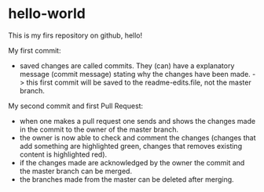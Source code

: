 # hello-world
This is my firs repository on github, hello!

My first commit:
- saved changes are called commits. They (can) have a explanatory message (commit message) stating why the changes have been made.
  -> this first commit will be saved to the readme-edits.file, not the master branch. 

My second commit and first Pull Request:
- when one makes a pull request one sends and shows the changes made in the commit to the owner of the master branch.
- the owner is now able to check and comment the changes (changes that add something are highlighted green, changes that removes existing content is highlighted red).
- if the changes made are acknowledged by the owner the commit and the master branch can be merged.
- the branches made from the master can be deleted after merging.
